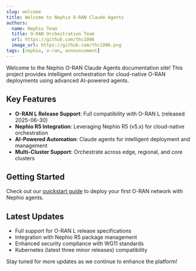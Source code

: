 ```yaml
---
slug: welcome
title: Welcome to Nephio O-RAN Claude Agents
authors:
  name: Nephio Team
  title: O-RAN Orchestration Team
  url: https://github.com/thc1006
  image_url: https://github.com/thc1006.png
tags: [nephio, o-ran, announcement]
---
```


Welcome to the Nephio O-RAN Claude Agents documentation site! This project provides intelligent
orchestration for cloud-native O-RAN deployments using advanced AI-powered agents.

## Key Features

- **O-RAN L Release Support**: Full compatibility with O-RAN L (released 2025-06-30)
- **Nephio R5 Integration**: Leveraging Nephio R5 (v5.x) for cloud-native orchestration
- **AI-Powered Automation**: Claude agents for intelligent deployment and management
- **Multi-Cluster Support**: Orchestrate across edge, regional, and core clusters

## Getting Started

Check out our [quickstart guide](/docs/guides/quickstart) to deploy your first O-RAN network with
Nephio agents.

## Latest Updates

- Full support for O-RAN L release specifications
- Integration with Nephio R5 package management
- Enhanced security compliance with WG11 standards
- Kubernetes (latest three minor releases) compatibility

Stay tuned for more updates as we continue to enhance the platform!
